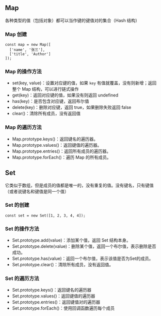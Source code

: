 ## Map
各种类型的值（包括对象）都可以当作键的键值对的集合（Hash 结构）
### Map 创建
```
const map = new Map([
  ['name', '张三'],
  ['title', 'Author']
]);
```
### Map 的操作方法
- set(key, value)：设置对应键的值，如果 `key` 有值就覆盖，没有则新增；返回整个 Map 结构，可以进行链式操作
- get(key)：返回对应键的值，如果没有则返回 undefined
- has(key)：是否包含对应键，返回布尔值
- delete(key)：删除对应键，返回 true，如果删除失败返回 false
- clear()：清除所有成员，没有返回值

### Map 的遍历方法
- Map.prototype.keys()：返回键名的遍历器。
- Map.prototype.values()：返回键值的遍历器。
- Map.prototype.entries()：返回所有成员的遍历器。
- Map.prototype.forEach()：遍历 Map 的所有成员。


## Set
它类似于数组，但是成员的值都是唯一的，没有重复的值。没有键名，只有键值（或者说键名和键值是同一个值）
### Set 的创建
```
const set = new Set([1, 2, 3, 4, 4]);
```
### Set 的操作方法
- Set.prototype.add(value)：添加某个值，返回 Set 结构本身。
- Set.prototype.delete(value)：删除某个值，返回一个布尔值，表示删除是否成功。
- Set.prototype.has(value)：返回一个布尔值，表示该值是否为Set的成员。
- Set.prototype.clear()：清除所有成员，没有返回值。

### Set 的遍历方法
- Set.prototype.keys()：返回键名的遍历器
- Set.prototype.values()：返回键值的遍历器
- Set.prototype.entries()：返回键值对的遍历器
- Set.prototype.forEach()：使用回调函数遍历每个成员
